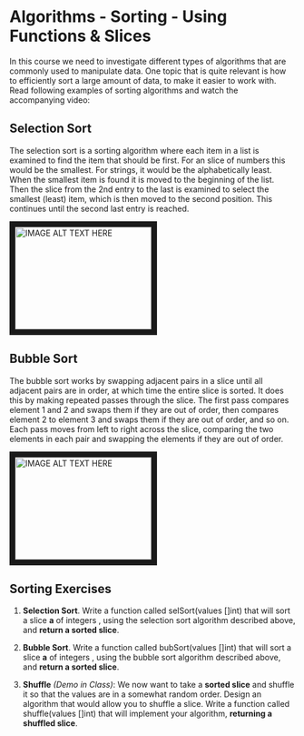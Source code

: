 # Algorithms - Sorting - Using Functions & Slices

In this course we need to investigate different types of algorithms that are commonly used to manipulate data.  One topic that is quite relevant is how to efficiently sort a large amount of data, to make it easier to work with.  Read following examples of sorting algorithms and watch the accompanying video:

## Selection Sort

The selection sort is a sorting algorithm where each item in a list is examined to find the item that should be first. For an slice of numbers this would be the smallest. For strings, it would be the alphabetically least. When the smallest item is found it is moved to the beginning of the list. Then the slice from the 2nd entry to the last is examined to select the smallest (least) item, which is then moved to the second position. This continues until the second last entry is reached.

<a href="http://www.youtube.com/watch?feature=player_embedded&v=3hH8kTHFw2A
" target="_blank"><img src="http://img.youtube.com/vi/3hH8kTHFw2A/0.jpg" 
alt="IMAGE ALT TEXT HERE" width="240" height="180" border="10" /></a>

## Bubble Sort

The bubble sort works by swapping adjacent pairs in a slice until all adjacent pairs are in order, at which time the entire slice is sorted. It does this by making repeated passes through the slice. The first pass compares element 1 and 2 and swaps them if they are out of order, then compares element 2 to element 3 and swaps them if they are out of order, and so on. Each pass moves from left to right across the slice, comparing the two elements in each pair and swapping the elements if they are out of order.

<a href="http://www.youtube.com/watch?feature=player_embedded&v=RT-hUXUWQ2I
" target="_blank"><img src="http://img.youtube.com/vi/RT-hUXUWQ2I/0.jpg" 
alt="IMAGE ALT TEXT HERE" width="240" height="180" border="10" /></a>

## Sorting Exercises

1. **Selection Sort**. Write a function called selSort(values []int) that will sort a slice **a** of integers , using the selection sort algorithm described above, and **return a sorted slice**.
	
2. **Bubble Sort**. Write a function called bubSort(values []int) that will sort a slice **a** of integers , using the bubble sort algorithm described above, and **return a sorted slice**.
	
3. **Shuffle** _(Demo in Class)_:  We now want to take a **sorted slice** and shuffle it so that the values are in a somewhat random order.  Design an algorithm that would allow you to shuffle a slice.  Write a function called shuffle(values []int) that will implement your algorithm, **returning a shuffled slice**. 
